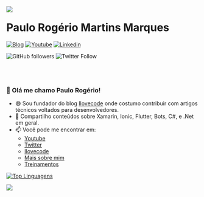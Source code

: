 <img align="left" src="https://i2.wp.com/ilovecode.com.br/wp-content/uploads/2020/03/post_ok.gif?fit=200%2C209&ssl=1" />

# Paulo Rogério Martins Marques

[![Blog](https://img.shields.io/badge/Blog-blue.svg?style=for-the-badge&logo=wordpress)](https://ilovecode.com.br)
[![Youtube](https://img.shields.io/badge/Youtube-red.svg?style=for-the-badge&logo=youtube)](https://www.youtube.com/channel/UChoveUE94dFSAPfPiJhFsew)
[![Linkedin](https://img.shields.io/badge/LinkedIn-blue?style=for-the-badge&logo=Linkedin)](https://www.linkedin.com/in/paulorogerio/)



![GitHub followers](https://img.shields.io/github/followers/pauloanalista?style=flat-square)
![Twitter Follow](https://img.shields.io/twitter/follow/pauloanalista?style=flat-square)

<br><br>


### 👋 Olá me chamo Paulo Rogério!
- 😄 Sou fundador do blog [Ilovecode](https://ilovecode.com.br) onde costumo contribuir com artigos técnicos voltados para desenvolvedores.
- 👯 Compartilho conteúdos sobre Xamarin, Ionic, Flutter, Bots, C#, e .Net em geral.
- 📫 Você pode me encontrar em:
  - [Youtube](https://www.youtube.com/channel/UChoveUE94dFSAPfPiJhFsew)
  - [Twitter](https://twitter.com/I_Love_Code)
  - [Ilovecode](https://ilovecode.com.br)
  - [Mais sobre mim](https://olha.la/paulorogerio)
  - [Treinamentos](https://olha.la/cursos)

[![Top Linguagens](https://github-readme-stats.vercel.app/api/top-langs/?username=pauloanalista&layout=compact)](https://github.com/pauloanalista/github-readme-stats)

<div>
  <img align="left" src="https://github-readme-stats.vercel.app/api?username=pauloanalista&show_icons=true&count_private=true" />
</div>













<!--

- 🔭 I’m currently working on ...
- 🌱 I’m currently learning ...
- 👯 I’m looking to collaborate on ...
- 🤔 I’m looking for help with ...
- 💬 Ask me about ...
- 📫 How to reach me: ...
- 😄 Pronouns: ...
- ⚡ Fun fact: ...

-->
